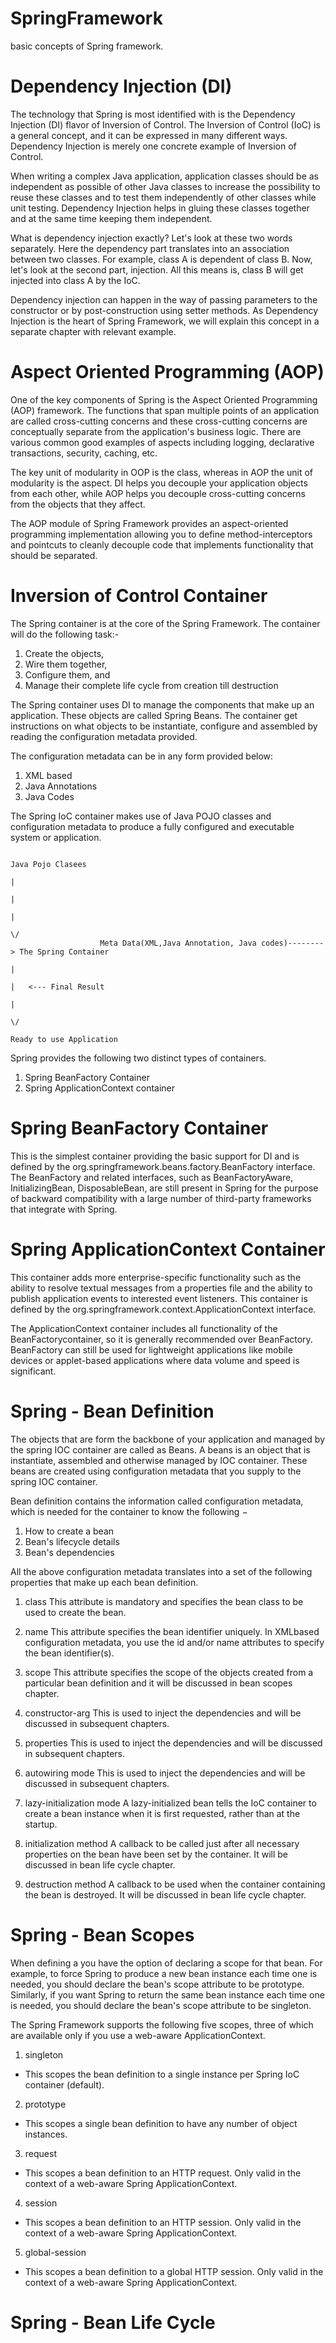 # SpringFramework
basic concepts of Spring framework.

# Dependency Injection (DI)
The technology that Spring is most identified with is the Dependency Injection (DI) flavor of Inversion of Control. The Inversion of Control (IoC) is a general concept, and it can be expressed in many different ways. Dependency Injection is merely one concrete example of Inversion of Control.

When writing a complex Java application, application classes should be as independent as possible of other Java classes to increase the possibility to reuse these classes and to test them independently of other classes while unit testing. Dependency Injection helps in gluing these classes together and at the same time keeping them independent.

What is dependency injection exactly? Let's look at these two words separately. Here the dependency part translates into an association between two classes. For example, class A is dependent of class B. Now, let's look at the second part, injection. All this means is, class B will get injected into class A by the IoC.

Dependency injection can happen in the way of passing parameters to the constructor or by post-construction using setter methods. As Dependency Injection is the heart of Spring Framework, we will explain this concept in a separate chapter with relevant example.

# Aspect Oriented Programming (AOP)
One of the key components of Spring is the Aspect Oriented Programming (AOP) framework. The functions that span multiple points of an application are called cross-cutting concerns and these cross-cutting concerns are conceptually separate from the application's business logic. There are various common good examples of aspects including logging, declarative transactions, security, caching, etc.

The key unit of modularity in OOP is the class, whereas in AOP the unit of modularity is the aspect. DI helps you decouple your application objects from each other, while AOP helps you decouple cross-cutting concerns from the objects that they affect.

The AOP module of Spring Framework provides an aspect-oriented programming implementation allowing you to define method-interceptors and pointcuts to cleanly decouple code that implements functionality that should be separated. 

# Inversion of Control Container
The Spring container is at the core of the Spring Framework. 
The container will do the following task:- 
  1. Create the objects, 
  2. Wire them together, 
  3. Configure them, and 
  4. Manage their complete life cycle from creation till destruction

The Spring container uses DI to manage the components that make up an application. These objects are called Spring Beans.
The container get instructions on what objects to be instantiate, configure and assembled by reading the configuration metadata provided. 

The configuration metadata can be in any form provided below:
  1. XML based
  2. Java Annotations
  3. Java Codes

The Spring IoC container makes use of Java POJO classes and configuration metadata to produce a fully configured and executable system or application.
  
                                                                             Java Pojo Clasees
                                                                                   |
                                                                                   |
                                                                                   |
                                                                                   \/
                        Meta Data(XML,Java Annotation, Java codes)--------> The Spring Container
                                                                                   |
                                                                                   |   <--- Final Result
                                                                                   |
                                                                                   \/
                                                                            Ready to use Application



Spring provides the following two distinct types of containers.
  1. Spring BeanFactory Container
  2. Spring ApplicationContext container

# Spring BeanFactory Container
This is the simplest container providing the basic support for DI and is defined by the org.springframework.beans.factory.BeanFactory interface. 
The BeanFactory and related interfaces, such as BeanFactoryAware, InitializingBean, DisposableBean, are still present in Spring for the purpose of backward compatibility with a large number of third-party frameworks that integrate with Spring.

# Spring ApplicationContext Container
This container adds more enterprise-specific functionality such as the ability to resolve textual messages from a properties file and the ability to publish application events to interested event listeners. This container is defined by the org.springframework.context.ApplicationContext interface.

The ApplicationContext container includes all functionality of the BeanFactorycontainer, so it is generally recommended over BeanFactory. BeanFactory can still be used for lightweight applications like mobile devices or applet-based applications where data volume and speed is significant.


# Spring - Bean Definition
The objects that are form the backbone of your application and managed by the spring IOC container are called as Beans.
A beans is an object that is instantiate, assembled and otherwise managed by IOC container.
These beans are created using configuration metadata that you supply to the spring IOC container. 

Bean definition contains the information called configuration metadata, which is needed for the container to know the following −
  1. How to create a bean
  2. Bean's lifecycle details
  3. Bean's dependencies

All the above configuration metadata translates into a set of the following properties that make up each bean definition.
1. class
  This attribute is mandatory and specifies the bean class to be used to create the bean.

2. name
  This attribute specifies the bean identifier uniquely. In XMLbased configuration metadata, you use the id and/or name attributes to specify the bean identifier(s).

3. scope
  This attribute specifies the scope of the objects created from a particular bean definition and it will be discussed in bean scopes chapter.

4. constructor-arg
  This is used to inject the dependencies and will be discussed in subsequent chapters.

5. properties
  This is used to inject the dependencies and will be discussed in subsequent chapters.

6. autowiring mode
  This is used to inject the dependencies and will be discussed in subsequent chapters.

7. lazy-initialization mode
  A lazy-initialized bean tells the IoC container to create a bean instance when it is first requested, rather than at the startup.

8. initialization method
  A callback to be called just after all necessary properties on the bean have been set by the container. It will be discussed in bean life cycle chapter.

9. destruction method
  A callback to be used when the container containing the bean is destroyed. It will be discussed in bean life cycle chapter.
                                            

# Spring - Bean Scopes

When defining a <bean> you have the option of declaring a scope for that bean. For example, to force Spring to produce a new bean instance each time one is needed, you should declare the bean's scope attribute to be prototype. Similarly, if you want Spring to return the same bean instance each time one is needed, you should declare the bean's scope attribute to be singleton.

The Spring Framework supports the following five scopes, three of which are available only if you use a web-aware ApplicationContext.

  1. singleton
  - This scopes the bean definition to a single instance per Spring IoC container (default).
  2. prototype
  - This scopes a single bean definition to have any number of object instances.
  3. request
  - This scopes a bean definition to an HTTP request. Only valid in the context of a web-aware Spring ApplicationContext.
  4. session
  - This scopes a bean definition to an HTTP session. Only valid in the context of a web-aware Spring ApplicationContext.
  5. global-session
  - This scopes a bean definition to a global HTTP session. Only valid in the context of a web-aware Spring ApplicationContext.


# Spring - Bean Life Cycle
